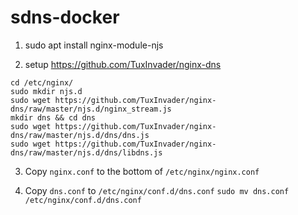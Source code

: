 # sdns-docker

1. sudo apt install nginx-module-njs

2. setup https://github.com/TuxInvader/nginx-dns

```
cd /etc/nginx/
sudo mkdir njs.d
sudo wget https://github.com/TuxInvader/nginx-dns/raw/master/njs.d/nginx_stream.js
mkdir dns && cd dns
sudo wget https://github.com/TuxInvader/nginx-dns/raw/master/njs.d/dns/dns.js
sudo wget https://github.com/TuxInvader/nginx-dns/raw/master/njs.d/dns/libdns.js
```

3. Copy `nginx.conf` to the bottom of `/etc/nginx/nginx.conf`

4. Copy `dns.conf` to `/etc/nginx/conf.d/dns.conf` `sudo mv dns.conf /etc/nginx/conf.d/dns.conf`
